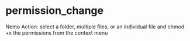 # permission_change
Nemo Action: select a folder, multiple files, or an individual file and chmod +x the permissions from the context menu
